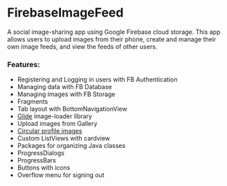 # FirebaseImageFeed
A social image-sharing app using Google Firebase cloud storage. This app allows users to upload images from their phone, create and manage their own image feeds, and view the feeds of other users.

<h3>Features:</h3>
<ul>
  <li>Registering and Logging in users with FB Authentication</li>
  <li>Managing data with FB Database</li>
  <li>Managing images with FB Storage</li>
  <li>Fragments</li>
  <li>Tab layout with BottomNavigationView</li>
  <li><a href="https://github.com/bumptech/glide">Glide</a> image-loader library</li>
  <li>Upload images from Gallery</li>
  <li><a href="https://github.com/hdodenhof/CircleImageView">Circular profile images</a></li>
  <li>Custom ListViews with cardview</li>
  <li>Packages for organizing Java classes</li>
  <li>ProgressDialogs</li>
  <li>ProgressBars</li>
  <li>Buttons with icons</li>
  <li>Overflow menu for signing out</li>
</ul>
